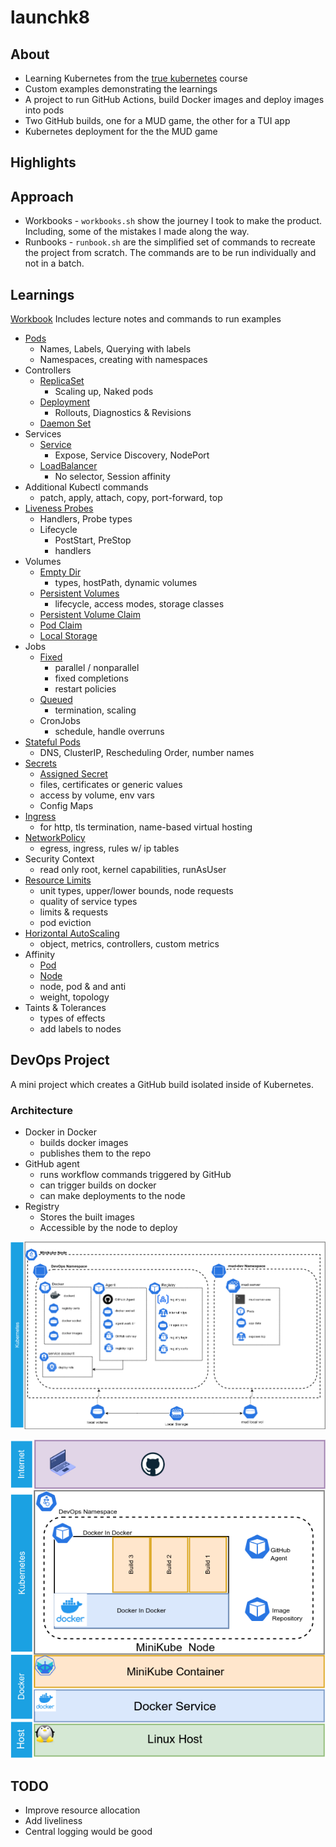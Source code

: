 # launchk8

## About

- Learning Kubernetes from the [true kubernetes](true-kubernetes.com) course
- Custom examples demonstrating the learnings
- A project to run GitHub Actions, build Docker images and deploy images into pods
- Two GitHub builds, one for a MUD game, the other for a TUI app
- Kubernetes deployment for the the MUD game

## Highlights

## Approach

- Workbooks - `workbooks.sh` show the journey I took to make the product. Including, some of the mistakes I made along the way.
- Runbooks - `runbook.sh` are the simplified set of commands to recreate the project from scratch. The commands are to be run individually and not in a batch.

## Learnings

[Workbook](https://github.com/tamaw/launchk8/blob/main/learnings/truekubes.sh) Includes lecture notes and commands to run examples

- [Pods](https://github.com/tamaw/launchk8/blob/main/learnings/examples/example-pods.yaml)
  - Names, Labels, Querying with labels
  - Namespaces, creating with namespaces
- Controllers
  - [ReplicaSet](https://github.com/tamaw/launchk8/blob/main/learnings/examples/replica.yaml)
    - Scaling up, Naked pods
  - [Deployment](https://github.com/tamaw/launchk8/blob/main/learnings/examples/deployment.yaml)
    - Rollouts, Diagnostics & Revisions
  - [Daemon Set](https://github.com/tamaw/launchk8/blob/main/learnings/examples/daemonset.yaml)
- Services
  - [Service](https://github.com/tamaw/launchk8/blob/main/learnings/examples/service.yaml)
    - Expose, Service Discovery, NodePort
  - [LoadBalancer](https://github.com/tamaw/launchk8/blob/main/learnings/examples/loadbalancer.yaml)
    - No selector, Session affinity
- Additional Kubectl commands
  - patch, apply, attach, copy, port-forward, top
- [Liveness Probes](https://github.com/tamaw/launchk8/blob/main/learnings/examples/liveness-pod.yaml)
  - Handlers, Probe types
  - Lifecycle
    - PostStart, PreStop
    - handlers
- Volumes
  - [Empty Dir](https://github.com/tamaw/launchk8/blob/main/learnings/examples/vol-pod.yaml)
    - types, hostPath, dynamic volumes
  - [Persistent Volumes](https://github.com/tamaw/launchk8/blob/main/learnings/examples/pv.yaml)
    - lifecycle, access modes, storage classes
  - [Persistent Volume Claim](https://github.com/tamaw/launchk8/blob/main/learnings/examples/pvclaim.yaml)
  - [Pod Claim](https://github.com/tamaw/launchk8/blob/main/learnings/examples/pvclaim-pod.yaml)
  - [Local Storage](https://github.com/tamaw/launchk8/blob/main/learnings/examples/local-storage.yaml)
- Jobs
  - [Fixed](https://github.com/tamaw/launchk8/blob/main/learnings/examples/job-fixed.yaml)
    - parallel / nonparallel
    - fixed completions
    - restart policies
  - [Queued](https://github.com/tamaw/launchk8/blob/main/learnings/examples/job-queue.yaml)
    - termination, scaling
  - CronJobs
    - schedule, handle overruns
- [Stateful Pods](https://github.com/tamaw/launchk8/blob/main/learnings/examples/stateful-pod.yaml)
  - DNS, ClusterIP, Rescheduling Order, number names
- [Secrets](https://github.com/tamaw/launchk8/blob/main/learnings/examples/secret.yaml)
  - [Assigned Secret](https://github.com/tamaw/launchk8/blob/main/learnings/examples/secret-pod.yaml)
  - files, certificates or generic values
  - access by volume, env vars
  - Config Maps
- [Ingress](https://github.com/tamaw/launchk8/blob/main/learnings/examples/ingress-demo.yaml)
  - for http, tls termination, name-based virtual hosting
- [NetworkPolicy](https://github.com/tamaw/launchk8/blob/main/learnings/examples/network-policy.yaml)
  - egress, ingress, rules w/ ip tables
- Security Context
  - read only root, kernel capabilities, runAsUser
- [Resource Limits](https://github.com/tamaw/launchk8/blob/main/learnings/examples/limit-range.yaml)
  - unit types, upper/lower bounds, node requests
  - quality of service types
  - limits & requests
  - pod eviction
- [Horizontal AutoScaling](https://github.com/tamaw/launchk8/blob/main/learnings/examples/hpa.yaml)
  - object, metrics, controllers, custom metrics
- Affinity
  - [Pod](https://github.com/tamaw/launchk8/blob/main/learnings/examples/pod-affinity.yaml)
  - [Node](https://github.com/tamaw/launchk8/blob/main/learnings/examples/affinity.yaml)
  - node, pod & and anti
  - weight, topology
- Taints & Tolerances
  - types of effects
  - add labels to nodes

## DevOps Project

A mini project which creates a GitHub build isolated inside of Kubernetes.

### Architecture

- Docker in Docker
  - builds docker images
  - publishes them to the repo
- GitHub agent
  - runs workflow commands triggered by GitHub
  - can trigger builds on docker
  - can make deployments to the node
- Registry
  - Stores the built images
  - Accessible by the node to deploy

![](https://raw.githubusercontent.com/tamaw/launchk8/main/diagrams/infra%20layout.png)

![](https://raw.githubusercontent.com/tamaw/launchk8/main/diagrams/stack.png)

## TODO

- Improve resource allocation
- Add liveliness
- Central logging would be good
